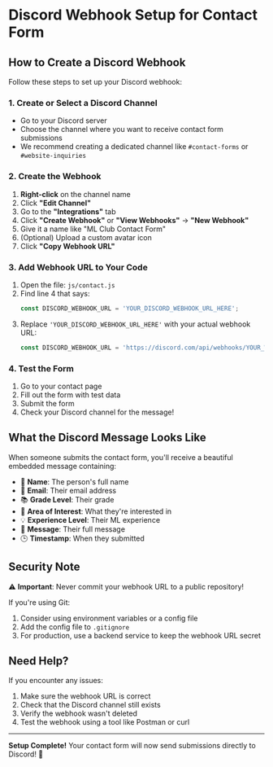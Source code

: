 # Discord Webhook Setup for Contact Form

## How to Create a Discord Webhook

Follow these steps to set up your Discord webhook:

### 1. Create or Select a Discord Channel
- Go to your Discord server
- Choose the channel where you want to receive contact form submissions
- We recommend creating a dedicated channel like `#contact-forms` or `#website-inquiries`

### 2. Create the Webhook
1. **Right-click** on the channel name
2. Click **"Edit Channel"**
3. Go to the **"Integrations"** tab
4. Click **"Create Webhook"** or **"View Webhooks"** → **"New Webhook"**
5. Give it a name like "ML Club Contact Form"
6. (Optional) Upload a custom avatar icon
7. Click **"Copy Webhook URL"**

### 3. Add Webhook URL to Your Code
1. Open the file: `js/contact.js`
2. Find line 4 that says:
   ```javascript
   const DISCORD_WEBHOOK_URL = 'YOUR_DISCORD_WEBHOOK_URL_HERE';
   ```
3. Replace `'YOUR_DISCORD_WEBHOOK_URL_HERE'` with your actual webhook URL:
   ```javascript
   const DISCORD_WEBHOOK_URL = 'https://discord.com/api/webhooks/YOUR_WEBHOOK_ID/YOUR_WEBHOOK_TOKEN';
   ```

### 4. Test the Form
1. Go to your contact page
2. Fill out the form with test data
3. Submit the form
4. Check your Discord channel for the message!

## What the Discord Message Looks Like

When someone submits the contact form, you'll receive a beautiful embedded message containing:
- 👤 **Name**: The person's full name
- 📧 **Email**: Their email address
- 📚 **Grade Level**: Their grade
- 🎯 **Area of Interest**: What they're interested in
- 💡 **Experience Level**: Their ML experience
- 💬 **Message**: Their full message
- 🕒 **Timestamp**: When they submitted

## Security Note

⚠️ **Important**: Never commit your webhook URL to a public repository! 

If you're using Git:
1. Consider using environment variables or a config file
2. Add the config file to `.gitignore`
3. For production, use a backend service to keep the webhook URL secret

## Need Help?

If you encounter any issues:
1. Make sure the webhook URL is correct
2. Check that the Discord channel still exists
3. Verify the webhook wasn't deleted
4. Test the webhook using a tool like Postman or curl

---

**Setup Complete!** Your contact form will now send submissions directly to Discord! 🎉
